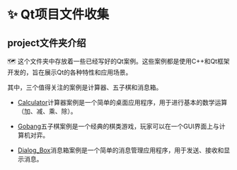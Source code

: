 #   ✨ Qt项目文件收集

## project文件夹介绍

🗺️ 这个文件夹中存放着一些已经写好的Qt案例。这些案例都是使用C++和Qt框架开发的，旨在展示Qt的各种特性和应用场景。  
  
其中，三个值得关注的案例是计算器、五子棋和消息箱。

- [Calculator](./Calculator)计算器案例是一个简单的桌面应用程序，用于进行基本的数学运算（加、减、乘、除）。 

- [Gobang](./gobangFiveChess)五子棋案例是一个经典的棋类游戏，玩家可以在一个GUI界面上与计算机对弈。 

- [Dialog_Box](./Dialog_Box)消息箱案例是一个简单的消息管理应用程序，用于发送、接收和显示消息。
  